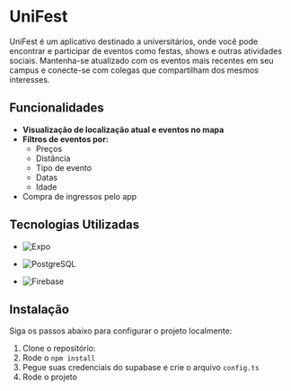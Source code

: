 # UniFest

UniFest é um aplicativo destinado a universitários, onde você pode encontrar e participar de eventos como festas, shows e outras atividades sociais. Mantenha-se atualizado com os eventos mais recentes em seu campus e conecte-se com colegas que compartilham dos mesmos interesses.

## Funcionalidades

- **Visualização de localização atual e eventos no mapa**
- **Filtros de eventos por:**
  - Preços
  - Distância
  - Tipo de evento
  - Datas
  - Idade
- Compra de ingressos pelo app

## Tecnologias Utilizadas

- ![Expo](https://img.shields.io/badge/Expo-000020?style=for-the-badge&logo=expo&logoColor=white)

- ![PostgreSQL](https://img.shields.io/badge/PostgreSQL-316192?style=for-the-badge&logo=postgresql&logoColor=white)

- ![Firebase](https://img.shields.io/badge/Firebase-FFCA28?style=for-the-badge&logo=firebase&logoColor=black)

## Instalação

Siga os passos abaixo para configurar o projeto localmente:

1. Clone o repositório:
2. Rode o `npm install`
3. Pegue suas credenciais do supabase e crie o arquivo `config.ts`
4. Rode o projeto
